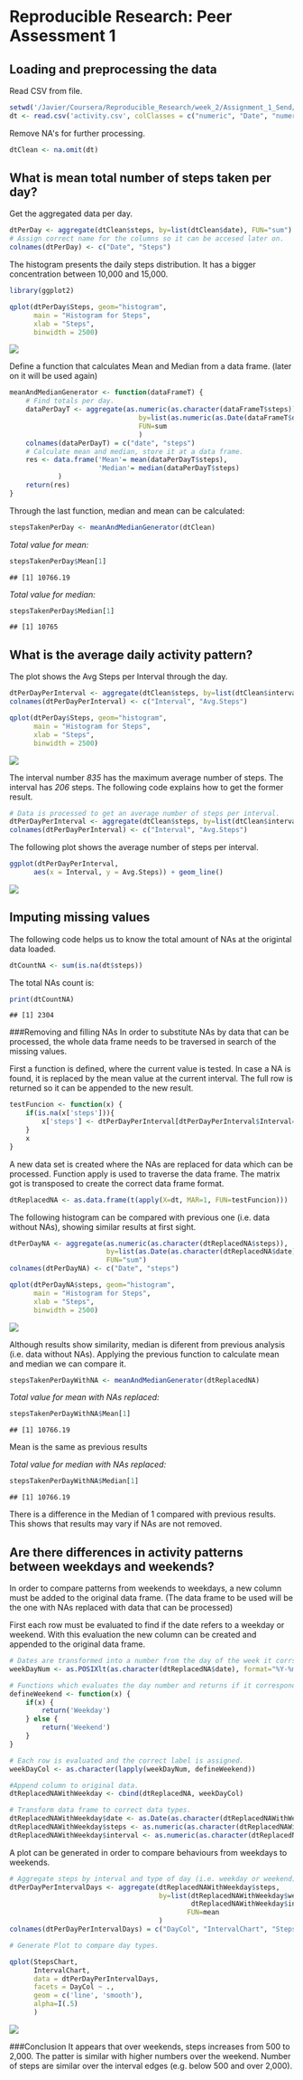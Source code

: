 # Reproducible Research: Peer Assessment 1


## Loading and preprocessing the data

Read CSV from file.

```r
setwd('/Javier/Coursera/Reproducible_Research/week_2/Assignment_1_Send/RepData_PeerAssessment1')
dt <- read.csv('activity.csv', colClasses = c("numeric", "Date", "numeric"))
```

Remove NA's for further processing.

```r
dtClean <- na.omit(dt)
```

## What is mean total number of steps taken per day?

Get the aggregated data per day.


```r
dtPerDay <- aggregate(dtClean$steps, by=list(dtClean$date), FUN="sum")
# Assign correct name for the columns so it can be accesed later on.
colnames(dtPerDay) <- c("Date", "Steps")
```

The histogram presents the daily steps distribution. It has a bigger concentration between 10,000 and 15,000.


```r
library(ggplot2)

qplot(dtPerDay$Steps, geom="histogram",
      main = "Histogram for Steps",
      xlab = "Steps",
      binwidth = 2500)
```

![](PA1_template_files/figure-html/unnamed-chunk-4-1.png)

Define a function that calculates Mean and Median from a data frame. (later on it will be used again)


```r
meanAndMedianGenerator <- function(dataFrameT) {
    # Find totals per day.
    dataPerDayT <- aggregate(as.numeric(as.character(dataFrameT$steps)),
                                by=list(as.numeric(as.Date(dataFrameT$date))),
                                FUN=sum
                                )
    colnames(dataPerDayT) = c("date", "steps")
    # Calculate mean and median, store it at a data frame.
    res <- data.frame('Mean'= mean(dataPerDayT$steps),
                      'Median'= median(dataPerDayT$steps)
            )
    return(res)
}
```
    
Through the last function, median and mean can be calculated:


```r
stepsTakenPerDay <- meanAndMedianGenerator(dtClean)
```

*Total value for mean:*


```r
stepsTakenPerDay$Mean[1]
```

```
## [1] 10766.19
```

*Total value for median:*


```r
stepsTakenPerDay$Median[1]
```

```
## [1] 10765
```

## What is the average daily activity pattern?

The plot shows the Avg Steps per Interval through the day.


```r
dtPerDayPerInterval <- aggregate(dtClean$steps, by=list(dtClean$interval), FUN=mean)
colnames(dtPerDayPerInterval) <- c("Interval", "Avg.Steps")

qplot(dtPerDay$Steps, geom="histogram",
      main = "Histogram for Steps",
      xlab = "Steps",
      binwidth = 2500)
```

![](PA1_template_files/figure-html/unnamed-chunk-9-1.png)

The interval number *835* has the maximum average number of steps. The interval has *206* steps. The following code explains how to get the former result.


```r
# Data is processed to get an average number of steps per interval.
dtPerDayPerInterval <- aggregate(dtClean$steps, by=list(dtClean$interval), FUN=mean)
colnames(dtPerDayPerInterval) <- c("Interval", "Avg.Steps")
```

The following plot shows the average number of steps per interval.


```r
ggplot(dtPerDayPerInterval,
      aes(x = Interval, y = Avg.Steps)) + geom_line()
```

![](PA1_template_files/figure-html/unnamed-chunk-11-1.png)

## Imputing missing values

The following code helps us to know the total amount of NAs at the origintal data loaded.


```r
dtCountNA <- sum(is.na(dt$steps))
```

The total NAs count is:


```r
print(dtCountNA)
```

```
## [1] 2304
```

###Removing and filling NAs
In order to substitute NAs by data that can be processed, the whole data frame needs to be traversed in search of the missing values.

First a function is defined, where the current value is tested. In case a NA is found, it is replaced by the mean value at the current interval. The full row is returned so it can be appended to the new result.


```r
testFuncion <- function(x) {
    if(is.na(x['steps'])){
        x['steps'] <- dtPerDayPerInterval[dtPerDayPerInterval$Interval==as.numeric(as.character(x['interval'])), 2] 
    } 
    x
}
```

A new data set is created where the NAs are replaced for data which can be processed. Function apply is used to traverse the data frame. The matrix got is transposed to create the correct data frame format.


```r
dtReplacedNA <- as.data.frame(t(apply(X=dt, MAR=1, FUN=testFuncion)))
```

The following histogram can be compared with previous one (i.e. data without NAs), showing similar results at first sight.


```r
dtPerDayNA <- aggregate(as.numeric(as.character(dtReplacedNA$steps)),
                        by=list(as.Date(as.character(dtReplacedNA$date))),
                        FUN="sum")
colnames(dtPerDayNA) <- c("Date", "steps")

qplot(dtPerDayNA$steps, geom="histogram",
      main = "Histogram for Steps",
      xlab = "Steps",
      binwidth = 2500)
```

![](PA1_template_files/figure-html/unnamed-chunk-16-1.png)

Although results show similarity, median is diferent from previous analysis (i.e. data without NAs). Applying the previous function to calculate mean and median we can compare it.


```r
stepsTakenPerDayWithNA <- meanAndMedianGenerator(dtReplacedNA)
```



*Total value for mean with NAs replaced:*


```r
stepsTakenPerDayWithNA$Mean[1]
```

```
## [1] 10766.19
```

Mean is the same as previous results

*Total value for median with NAs replaced:*


```r
stepsTakenPerDayWithNA$Median[1]
```

```
## [1] 10766.19
```

There is a difference in the Median of 1 compared with previous results. This shows that results may vary if NAs are not removed.


## Are there differences in activity patterns between weekdays and weekends?

In order to compare patterns from weekends to weekdays, a new column must be added to the original data frame. (The data frame to be used will be the one with NAs replaced with data that can be processed)

First each row must be evaluated to find if the date refers to a weekday or weekend. With this evaluation the new column can be created and appended to the original data frame.


```r
# Dates are transformed into a number from the day of the week it corrsponds to.
weekDayNum <- as.POSIXlt(as.character(dtReplacedNA$date), format="%Y-%m-%d")$wday < 5

# Functions which evaluates the day number and returns if it correspond to a weekday or weekend.
defineWeekend <- function(x) {
    if(x) {
        return('Weekday')
    } else {
        return('Weekend')
    }
}

# Each row is evaluated and the correct label is assigned.
weekDayCol <- as.character(lapply(weekDayNum, defineWeekend))

#Append column to original data.
dtReplacedNAWithWeekday <- cbind(dtReplacedNA, weekDayCol)

# Transform data frame to correct data types.
dtReplacedNAWithWeekday$date <- as.Date(as.character(dtReplacedNAWithWeekday$date))
dtReplacedNAWithWeekday$steps <- as.numeric(as.character(dtReplacedNAWithWeekday$steps))
dtReplacedNAWithWeekday$interval <- as.numeric(as.character(dtReplacedNAWithWeekday$interval))
```

A plot can be generated in order to compare behaviours from weekdays to weekends.


```r
# Aggregate steps by interval and type of day (i.e. weekday or weekend)
dtPerDayPerIntervalDays <- aggregate(dtReplacedNAWithWeekday$steps,
                                     by=list(dtReplacedNAWithWeekday$weekDayCol,
                                             dtReplacedNAWithWeekday$interval),
                                            FUN=mean
                                     )
colnames(dtPerDayPerIntervalDays) = c("DayCol", "IntervalChart", "StepsChart")

# Generate Plot to compare day types.

qplot(StepsChart,
      IntervalChart,
      data = dtPerDayPerIntervalDays,
      facets = DayCol ~ .,
      geom = c('line', 'smooth'),
      alpha=I(.5)
      )
```

![](PA1_template_files/figure-html/unnamed-chunk-21-1.png)

###Conclusion
It appears that over weekends, steps increases from 500 to 2,000. The patter is similar with higher numbers over the weekend. Number of steps are similar over the interval edges (e.g. below 500 and over 2,000).
